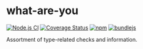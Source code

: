 # what-are-you

[![Node.js CI](https://github.com/GregRos/what-are-you/actions/workflows/push.yaml/badge.svg)](https://github.com/GregRos/what-are-you/actions/workflows/push.yaml)
[![Coverage Status](https://coveralls.io/repos/github/GregRos/what-are-you/badge.svg?branch=master)](https://coveralls.io/github/GregRos/preszr?branch=master)
[![npm](https://img.shields.io/npm/v/what-are-you)](https://www.npmjs.com/package/what-are-you)
[![bundlejs](https://deno.bundlejs.com/badge?q=what-are-you@latest&treeshake=[*])](https://bundlejs.com/?q=what-are-you@latest)

Assortment of type-related checks and information.
